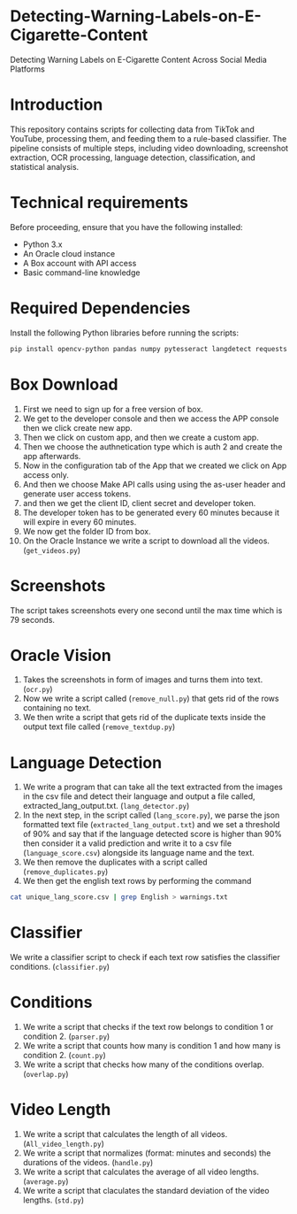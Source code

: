 # Detecting-Warning-Labels-on-E-Cigarette-Content
Detecting Warning Labels on E-Cigarette Content Across Social Media Platforms
# Introduction
This repository contains scripts for collecting data from TikTok and YouTube, processing them, and feeding them to a rule-based classifier. The pipeline consists of multiple steps, including video downloading, screenshot extraction, OCR processing, language detection, classification, and statistical analysis.
# Technical requirements
Before proceeding, ensure that you have the following installed:
- Python 3.x
- An Oracle cloud instance
- A Box account with API access
- Basic command-line knowledge
# Required Dependencies
Install the following Python libraries before running the scripts:
```bash
pip install opencv-python pandas numpy pytesseract langdetect requests boxsdk
```
# Box Download
1. First we need to sign up for a free version of box. 
2. We get to the developer console and then we access the APP console then we click create new app. 
3. Then we click on custom app, and then we create a custom app.
4. Then we choose the authnetication type which is auth 2 and create the app afterwards.
5. Now in the configuration tab of the App that we created we click on App access only.
6. And then we choose Make API calls using using the as-user header and generate user access tokens.
7. and then we get the client ID, client secret and developer token.
8. The developer token has to be generated every 60 minutes because it will expire in every 60 minutes.
9. We now get the folder ID from box.
10. On the Oracle Instance we write a script to download all the videos. (`get_videos.py`)
# Screenshots
  The script takes screenshots every one second until the max time which is 79 seconds.
# Oracle Vision
1. Takes the screenshots in form of images and turns them into text. (`ocr.py`)
2. Now we write a script called (`remove_null.py`) that gets rid of the rows containing no text.
3. We then write a script that gets rid of the duplicate texts inside the output text file called (`remove_textdup.py`)
# Language Detection
1. We write a program that can take all the text extracted from the images in the csv file and detect their language and output a file called, extracted_lang_output.txt. (`lang_detector.py`)
2. In the next step, in the script called (`lang_score.py`), we parse the json formatted text file (`extracted_lang_output.txt`) and we set a threshold of 90% and say that if the language detected score is higher than 90% then consider it a valid prediction and write it to a csv file (`language_score.csv`) alongside its language name and the text.
3. We then remove the duplicates with a script called (`remove_duplicates.py`)
4. We then get the english text rows by performing the command
```bash
cat unique_lang_score.csv | grep English > warnings.txt
```
# Classifier
  We write a classifier script to check if each text row satisfies the classifier conditions. (`classifier.py`)
# Conditions
1. We write a script that checks if the text row belongs to condition 1 or condition 2. (`parser.py`)
2. We write a script that counts how many is condition 1 and how many is condition 2. (`count.py`)
3. We write a script that checks how many of the conditions overlap. (`overlap.py`)
# Video Length
1. We write a script that calculates the length of all videos. (`All_video_length.py`)
2. We write a script that normalizes (format: minutes and seconds) the durations of the videos. (`handle.py`) 
3. We write a script that calculates the average of all video lengths. (`average.py`)
4. We write a script that claculates the standard deviation of the video lengths. (`std.py`) 


